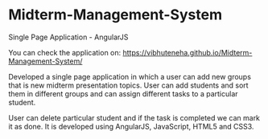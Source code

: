# Midterm-Management-System
Single Page Application - AngularJS

You can check the application on: https://vibhuteneha.github.io/Midterm-Management-System/


Developed a single page application in which a user can add new groups that is new midterm presentation topics. 
User can add students and sort them in different groups and can assign different tasks to a particular student. 

User can delete particular student and if the task is completed we can mark it as done.
It is developed using AngularJS, JavaScript, HTML5 and CSS3.